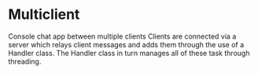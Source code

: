 # Multiclient
Console chat app between multiple clients
Clients are connected via a server which relays client messages and adds them through the use of a Handler class.
The Handler class in turn manages all of these task through threading.
